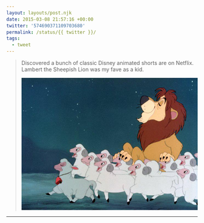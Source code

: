 ```yaml
---
layout: layouts/post.njk
date: 2015-03-08 21:57:16 +00:00
twitter: '574690371109703680'
permalink: /status/{{ twitter }}/
tags: 
  - tweet
---
```


> Discovered a bunch of classic Disney animated shorts are on Netflix. Lambert the Sheepish Lion was my fave as a kid. 
> 
> ![Lambert the Sheepish Lion getting carried like a hero by his family of sheep](/img/574690371109703680-B_m12L-U0AAkv_j.jpg)

---
